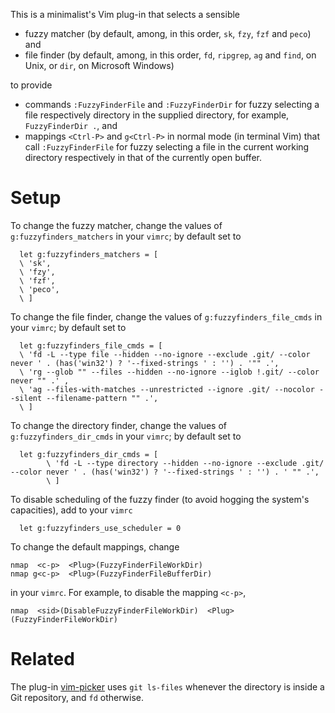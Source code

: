 This is a minimalist's Vim plug-in that selects a sensible

- fuzzy matcher (by default, among, in this order, `sk`, `fzy`, `fzf` and `peco`) and
- file finder (by default, among, in this order, `fd`, `ripgrep`, `ag` and `find`, on Unix, or `dir`, on Microsoft Windows)

to provide

- commands `:FuzzyFinderFile` and `:FuzzyFinderDir` for fuzzy selecting a file respectively directory in the supplied directory, for example, `FuzzyFinderDir .`, and
- mappings `<Ctrl-P>` and `g<Ctrl-P>` in normal mode (in terminal Vim) that call `:FuzzyFinderFile` for fuzzy selecting a file in the current working directory respectively in that of the currently open buffer.

# Setup

To change the fuzzy matcher, change the values of `g:fuzzyfinders_matchers` in your `vimrc`;
by default set to

```vim
  let g:fuzzyfinders_matchers = [
  \ 'sk',
  \ 'fzy',
  \ 'fzf',
  \ 'peco',
  \ ]
```

To change the file finder, change the values of `g:fuzzyfinders_file_cmds` in your `vimrc`;
by default set to

```vim
  let g:fuzzyfinders_file_cmds = [
  \ 'fd -L --type file --hidden --no-ignore --exclude .git/ --color never ' . (has('win32') ? '--fixed-strings ' : '') . '"" .',
  \ 'rg --glob "" --files --hidden --no-ignore --iglob !.git/ --color never "" .' ,
  \ 'ag --files-with-matches --unrestricted --ignore .git/ --nocolor --silent --filename-pattern "" .',
  \ ]
```

To change the directory finder, change the values of `g:fuzzyfinders_dir_cmds` in your `vimrc`;
by default set to

```vim
  let g:fuzzyfinders_dir_cmds = [
        \ 'fd -L --type directory --hidden --no-ignore --exclude .git/ --color never ' . (has('win32') ? '--fixed-strings ' : '') . ' "" .',
        \ ]
```

To disable scheduling of the fuzzy finder (to avoid hogging the system's capacities), add to your `vimrc`

```vim
  let g:fuzzyfinders_use_scheduler = 0
```

To change the default mappings, change

```vim
nmap  <c-p>  <Plug>(FuzzyFinderFileWorkDir)
nmap g<c-p>  <Plug>(FuzzyFinderFileBufferDir)
```

in your `vimrc`.
For example, to disable the mapping `<c-p>`,

```vim
nmap  <sid>(DisableFuzzyFinderFileWorkDir)  <Plug>(FuzzyFinderFileWorkDir)
```

# Related

The plug-in [vim-picker](https://github.com/srstevenson/vim-picker) uses `git ls-files` whenever the directory is inside a Git repository, and `fd` otherwise.
